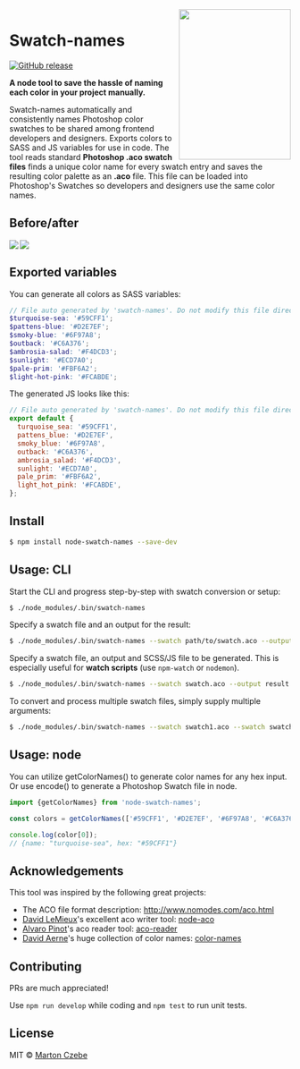 
<img align="right" src="https://user-images.githubusercontent.com/2728671/32230886-6946c520-be54-11e7-9cf3-8e33a35cb20d.png" width="200" height="269" />

# Swatch-names

[![GitHub release](https://img.shields.io/github/release/czebe/node-swatch-names.svg)](https://github.com/czebe/node-swatch-names)

**A node tool to save the hassle of naming each color in your project manually.**

Swatch-names automatically and consistently names Photoshop color swatches to be shared among frontend developers and designers. Exports colors to SASS and JS variables for use in code.
The tool reads standard **Photoshop .aco swatch files** finds a unique color name for every swatch entry and saves the resulting color palette as an **.aco** file. This file can be loaded into Photoshop's Swatches so developers and designers use the same color names.

## Before/after

<img align="left" src="https://user-images.githubusercontent.com/2728671/32318309-2b6660da-bfb7-11e7-90be-7b1665fcc434.png" />
<img src="https://user-images.githubusercontent.com/2728671/32318310-2b846742-bfb7-11e7-9e1d-f9340d5daafd.png" />

## Exported variables

You can generate all colors as SASS variables:

```scss
// File auto generated by 'swatch-names'. Do not modify this file directly.
$turquoise-sea: '#59CFF1';
$pattens-blue: '#D2E7EF';
$smoky-blue: '#6F97A8';
$outback: '#C6A376';
$ambrosia-salad: '#F4DCD3';
$sunlight: '#ECD7A0';
$pale-prim: '#FBF6A2';
$light-hot-pink: '#FCABDE';
```

The generated JS looks like this:

```javascript
// File auto generated by 'swatch-names'. Do not modify this file directly.
export default {
  turquoise_sea: '#59CFF1',
  pattens_blue: '#D2E7EF',
  smoky_blue: '#6F97A8',
  outback: '#C6A376',
  ambrosia_salad: '#F4DCD3',
  sunlight: '#ECD7A0',
  pale_prim: '#FBF6A2',
  light_hot_pink: '#FCABDE',
};
```

## Install

```sh
$ npm install node-swatch-names --save-dev
```

## Usage: CLI

Start the CLI and progress step-by-step with swatch conversion or setup:

```sh
$ ./node_modules/.bin/swatch-names
```

Specify a swatch file and an output for the result:

```sh
$ ./node_modules/.bin/swatch-names --swatch path/to/swatch.aco --output path/to/result.aco
```

Specify a swatch file, an output and SCSS/JS file to be generated. This is especially useful for **watch scripts** (use `npm-watch` or `nodemon`).

```sh
$ ./node_modules/.bin/swatch-names --swatch swatch.aco --output result.aco --scss colors.scss --js colors.js
```

To convert and process multiple swatch files, simply supply multiple arguments:

```sh
$ ./node_modules/.bin/swatch-names --swatch swatch1.aco --swatch swatch2.aco --scss colors.scss --js colors.js
```

## Usage: node

You can utilize getColorNames() to generate color names for any hex input. Or use encode() to generate a Photoshop Swatch file in node.

 ```javascript
import {getColorNames} from 'node-swatch-names';

const colors = getColorNames(['#59CFF1', '#D2E7EF', '#6F97A8', '#C6A376']);

console.log(color[0]);
// {name: "turquoise-sea", hex: "#59CFF1"}
 ```

## Acknowledgements

This tool was inspired by the following great projects:

- The ACO file format description: http://www.nomodes.com/aco.html
- [David LeMieux](https://github.com/lemieuxster)'s excellent aco writer tool: [node-aco](https://github.com/lemieuxster/node-aco)
- [Alvaro Pinot](https://github.com/alvaropinot)'s aco reader tool: [aco-reader](https://github.com/alvaropinot/aco-reader)
- [David Aerne](https://github.com/meodai)'s huge collection of color names: [color-names](https://github.com/meodai/color-names)


## Contributing

PRs are much appreciated!

Use `npm run develop` while coding and `npm test` to run unit tests.

## License

MIT &copy; [Marton Czebe](https://github.com/czebe)
